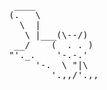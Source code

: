 <pre>
   ____
  (.   \
    \  |  
     \ |___(\--/)
   __/    (  . . )
  "'._.    '-.-.'
       '-.  \ "|\
          '.,,/'.,,
</pre>

<!--
**howenyap/howenyap** is a ✨ _special_ ✨ repository because its `README.md` (this file) appears on your GitHub profile.

Here are some ideas to get you started:

- 🔭 I’m currently working on ...
- 🌱 I’m currently learning ...
- 👯 I’m looking to collaborate on ...
- 🤔 I’m looking for help with ...
- 💬 Ask me about ...
- 📫 How to reach me: ...
- 😄 Pronouns: ...
- ⚡ Fun fact: ...
-->
